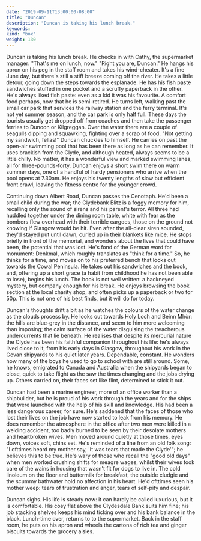 ```yaml
---
date: "2019-09-11T13:00:00-08:00"
title: "Duncan"
description: "Duncan is taking his lunch break."
keywords:
kind: "box"
weight: 130
---
```


Duncan is taking his lunch break. He checks in with Cathy, the supermarket manager: "That's me on
lunch, now." "Right you are, Duncan." He hangs his apron on his peg in the staff room and takes his
wind-cheater. It's a fine June day, but there's still a stiff breeze coming off the river. He takes
a little detour, going down the steps towards the esplanade. He has his fish paste sandwiches
stuffed in one pocket and a scruffy paperback in the other. He's always liked fish paste: even as a
kid it was his favourite. A comfort food perhaps, now that he is semi-retired. He turns left,
walking past the small car park that services the railway station and the ferry terminal. It's not
yet summer season, and the car park is only half full. These days the tourists usually get dropped
off from coaches and then take the passenger ferries to Dunoon or Kilgreggan. Over the water there
are a couple of seagulls dipping and squawking, fighting over a scrap of food. "Not getting my
sandwich, fellas!" Duncan chuckles to himself. He carries on past the open-air swimming pool that
has been there as long as he can remember. It uses brackish from the Clyde, and although heated,
always seems to be a little chilly. No matter, it has a wonderful view and marked swimming lanes,
all for three-pounds-forty. Duncan enjoys a short swim there on warm summer days, one of a handful
of hardy pensioners who arrive when the pool opens at 7.30am. He enjoys his twenty lengths of slow
but efficient front crawl, leaving the fitness centre for the younger crowd.

Continuing down Albert Road, Duncan passes the Cenotaph. He'd been a small child during the war; the
Clydebank Blitz is a foggy memory for him, recalling only the sound of sirens and his parent's
terror. All three had huddled together under the dining room table, white with fear as the bombers
flew overhead with their terrible cargoes, those on the ground not knowing if Glasgow would be hit.
Even after the all-clear siren sounded, they'd stayed put until dawn, curled up in their blankets
like mice. He stops briefly in front of the memorial, and wonders about the lives that could have
been, the potential that was lost. He's fond of the German word for monument: Denkmal, which roughly
translates as "think for a time." So, he thinks for a time, and moves on to his preferred bench that
looks out towards the Cowal Peninsula. He takes out his sandwiches and the book, and, offering up a
short grace (a habit from childhood he has not been able to lose), begins his lunch. The book is not
well written: a hackneyed mystery, but company enough for his break. He enjoys browsing the book
section at the local charity shop, and often picks up a paperback or two for 50p. This is not one of
his best finds, but it will do for today.

Duncan's thoughts drift a bit as he watches the colours of the water change as the clouds process
by. He looks out towards Holy Loch and Beinn Mhòr: the hills are blue-grey in the distance, and seem
to him more welcoming than imposing; the calm surface of the water disguising the treacherous
undercurrents that lie beneath. He realises that despite its mercurial nature the Clyde has been his
faithful companion throughout his life: he's always lived close to it, from his early days in
Glasgow, throughout his work in the Govan shipyards to his quiet later years. Dependable, constant.
He wonders how many of the boys he used to go to school with are still around. Some, he knows,
emigrated to Canada and Australia when the shipyards began to close, quick to take flight as the saw
the times changing and the jobs drying up. Others carried on, their faces set like flint, determined
to stick it out.

Duncan had been a marine engineer, more of an office worker than a shipbuilder, but he is proud of
his work through the years and for the ships that were launched with the help of his skill and
knowledge. His had been a less dangerous career, for sure. He's saddened that the faces of those who
lost their lives on the job have now started to leak from his memory. He does remember the
atmosphere in the office after two men were killed in a welding accident, too badly burned to be
seen by their desolate mothers and heartbroken wives. Men moved around quietly at those times, eyes
down, voices soft, chins set. He's reminded of a line from an old folk song: "I ofttimes heard my
mother say, 'It was tears that made the Clyde'"; he believes this to be true. He's wary of those who
recall the "good old days" when men worked crushing shifts for meagre wages, whilst their wives took
care of the wains in housing that wasn't fit for dogs to live in. The cold linoleum on the floor and
buttermilk for breakfast, the outside cludgie and the scummy bathwater hold no affection in his
heart. He'd ofttimes seen his mother weep: tears of frustration and anger, tears of self-pity and
despair.

Duncan sighs. His life is steady now: it can hardly be called luxurious, but it is comfortable. His
cosy flat above the Clydesdale Bank suits him fine; his job stacking shelves keeps his mind ticking
over and his bank balance in the black. Lunch-time over, returns to to the supermarket. Back in the
staff room, he puts on his apron and wheels the cartons of rich tea and ginger biscuits towards the
grocery aisles.
